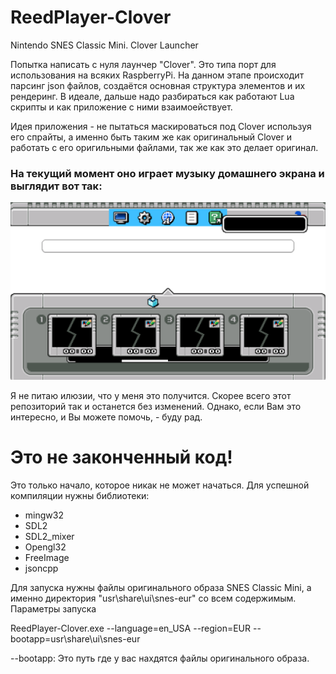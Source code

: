 # ReedPlayer-Clover
Nintendo SNES Classic Mini. Clover Launcher

Попытка написать с нуля лаунчер "Clover". Это типа порт для использования на всяких RaspberryPi. На данном этапе происходит парсинг json файлов, создаётся основная структура элементов и их рендеринг. 
В идеале, дальше надо разбираться как работают Lua скрипты и как приложение с ними взаимоействует.

Идея приложения - не пытаться маскироваться под Clover используя его спрайты, а именно быть таким же как оригинальный Clover и работать с его оригильными файлами, так же как это делает оригинал.

### На текущий момент оно играет музыку домашнего экрана и выглядит вот так: 

![](images/example%20screen.png)





Я не питаю илюзии, что у меня это получится. Скорее всего этот репозиторий так и останется без изменений. Однако, если Вам это интересно, и Вы можете помочь, - буду рад.

# Это не законченный код!
Это только начало, которое никак не может начаться.
Для успешной компиляции нужны библиотеки:
- mingw32
- SDL2
- SDL2_mixer
- Opengl32
- FreeImage
- jsoncpp

Для запуска нужны файлы оригинального образа SNES Classic Mini, а именно директория "usr\share\ui\snes-eur" со всем содержимым.
Параметры запуска

ReedPlayer-Clover.exe --language=en_USA --region=EUR --bootapp=usr\share\ui\snes-eur

--bootapp: Это путь где у вас нахдятся файлы оригинального образа.
